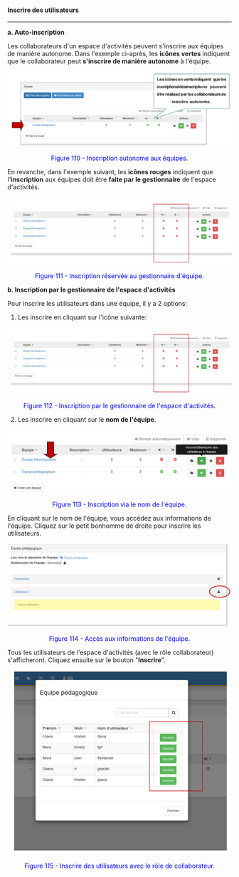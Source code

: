 #### Inscrire des utilisateurs

---

**a. Auto-inscription**

Les collaborateurs d'un espace d'activités peuvent s'inscrire aux équipes de manière autonome.
Dans l'exemple ci-après, les **icônes vertes** indiquent que le collaborateur peut **s'inscrire de manière autonome** à l'équipe.

![](images/fig110.png)

<p style="text-align: center; color: blue">Figure 110 - Inscription autonome aux équipes.</p>

En revanche, dans l'exemple suivant, les **icônes rouges** indiquent que l'**inscription** aux équipes doit être **faite par le gestionnaire** de l'espace d'activités.

![](images/fig111.png)

<p style="text-align: center; color: blue">Figure 111 - Inscription réservée au gestionnaire d'équipe.</p>

**b. Inscription par le gestionnaire de l'espace d'activités**

Pour inscrire les utilisateurs dans une équipe, il y a 2 options:

   1. Les inscrire en cliquant sur l'icône suivante:
   
![](images/fig112.png)

<p style="text-align: center; color: blue">Figure 112 - Inscription par le gestionnaire de l'espace d'activités.</p>
  
   2. Les inscrire en cliquant sur le **nom de l'équipe**.

![](images/fig113.png)

<p style="text-align: center; color: blue">Figure 113 - Inscription via le nom de l'équipe.</p>

En cliquant sur le nom de l'équipe, vous accédez aux informations de l'équipe. Cliquez sur le petit bonhomme de droite pour inscrire les utilisateurs.

![](images/fig114.png)

<p style="text-align: center; color: blue">Figure 114 - Accès aux informations de l'équipe.</p>

Tous les utilisateurs de l'espace d'activités (avec le rôle collaborateur) s'afficheront. Cliquez ensuite sur le bouton "**Inscrire**".

![](images/fig115.png)

<p style="text-align: center; color: blue">Figure 115 - Inscrire des utilisateurs avec le rôle de collaborateur.</p>
